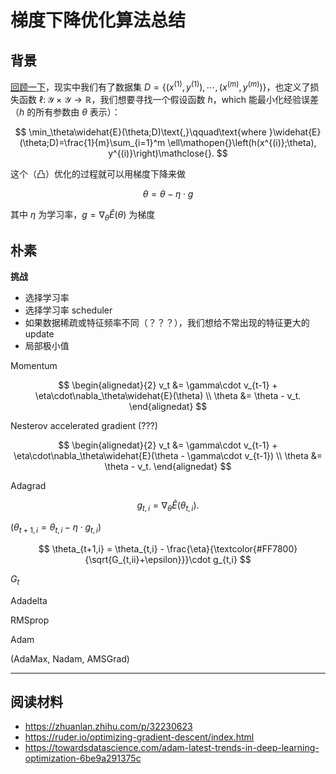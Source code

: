 # 梯度下降优化算法总结

<link rel="stylesheet" href="/notes/katex@0.11.1.min.css">

## 背景

[回顾一下](./learning-theory.md)，现实中我们有了数据集 $D = \lbrace(x^{(1)},y^{(1)}),\cdots,(x^{(m)},y^{(m)})\rbrace$，也定义了损失函数 $\ell\colon\mathcal{Y}\times\mathcal{Y}\to\mathbb{R}$，我们想要寻找一个假设函数 $h$，which 能最小化经验误差（$h$ 的所有参数由 $\theta$ 表示）：

$$ \min_\theta\widehat{E}(\theta;D)\text{,}\qquad\text{where }\widehat{E}(\theta;D)=\frac{1}{m}\sum_{i=1}^m \ell\mathopen{}\left(h(x^{(i)};\theta), y^{(i)}\right)\mathclose{}. $$

这个（凸）优化的过程就可以用梯度下降来做

$$ \theta = \theta - \eta\cdot g $$

其中 $\eta$ 为学习率，$g = \nabla_\theta\widehat{E}(\theta)$ 为梯度

## 朴素

**挑战**

- 选择学习率
- 选择学习率 scheduler
- 如果数据稀疏或特征频率不同（？？？），我们想给不常出现的特征更大的 update
- 局部极小值

Momentum

$$
\begin{alignedat}{2}
    v_t &= \gamma\cdot v_{t-1} + \eta\cdot\nabla_\theta\widehat{E}(\theta) \\
    \theta &= \theta - v_t.
\end{alignedat}
$$

Nesterov accelerated gradient (???)

$$
\begin{alignedat}{2}
    v_t &= \gamma\cdot v_{t-1} + \eta\cdot\nabla_\theta\widehat{E}(\theta - \gamma\cdot v_{t-1}) \\
    \theta &= \theta - v_t.
\end{alignedat}
$$

Adagrad

$$ g_{t,i} = \nabla_\theta\widehat{E}(\theta_{t,i}). $$

($\theta_{t+1,i} = \theta_{t,i} - \eta\cdot g_{t,i}$)

$$ \theta_{t+1,i} = \theta_{t,i} - \frac{\eta}{\textcolor{#FF7800}{\sqrt{G_{t,ii}+\epsilon}}}\cdot g_{t,i} $$

$G_t$

Adadelta

RMSprop

Adam

(AdaMax, Nadam, AMSGrad)

---

## 阅读材料

- https://zhuanlan.zhihu.com/p/32230623
- https://ruder.io/optimizing-gradient-descent/index.html
- https://towardsdatascience.com/adam-latest-trends-in-deep-learning-optimization-6be9a291375c
